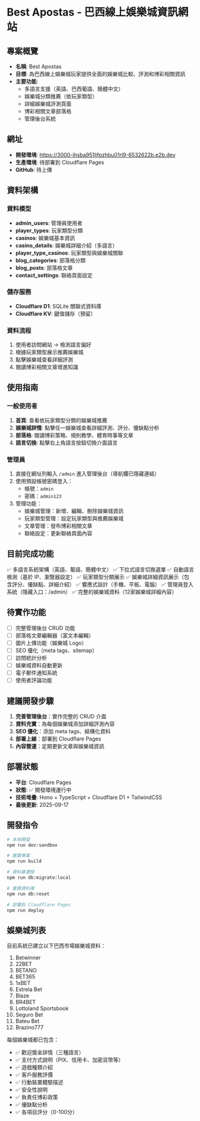 # Best Apostas - 巴西線上娛樂城資訊網站

## 專案概覽
- **名稱**: Best Apostas
- **目標**: 為巴西線上娛樂城玩家提供全面的娛樂城比較、評測和博彩相關資訊
- **主要功能**: 
  - 多語言支援（英語、巴西葡語、簡體中文）
  - 娛樂城分類推薦（依玩家類型）
  - 詳細娛樂城評測頁面
  - 博彩相關文章部落格
  - 管理後台系統

## 網址
- **開發環境**: https://3000-ihsba951ljfpzhbu01rl9-6532622b.e2b.dev
- **生產環境**: 待部署到 Cloudflare Pages
- **GitHub**: 待上傳

## 資料架構
### 資料模型
- **admin_users**: 管理員使用者
- **player_types**: 玩家類型分類
- **casinos**: 娛樂城基本資訊
- **casino_details**: 娛樂城詳細介紹（多語言）
- **player_type_casinos**: 玩家類型與娛樂城關聯
- **blog_categories**: 部落格分類
- **blog_posts**: 部落格文章
- **contact_settings**: 聯絡頁面設定

### 儲存服務
- **Cloudflare D1**: SQLite 關聯式資料庫
- **Cloudflare KV**: 鍵值儲存（預留）

### 資料流程
1. 使用者訪問網站 → 檢測語言偏好
2. 根據玩家類型展示推薦娛樂城
3. 點擊娛樂城查看詳細評測
4. 閱讀博彩相關文章增進知識

## 使用指南

### 一般使用者
1. **首頁**: 查看依玩家類型分類的娛樂城推薦
2. **娛樂城詳情**: 點擊任一娛樂城查看詳細評測、評分、優缺點分析
3. **部落格**: 閱讀博彩策略、規則教學、體育時事等文章
4. **語言切換**: 點擊右上角語言按鈕切換介面語言

### 管理員
1. 直接在網址列輸入 `/admin` 進入管理後台（導航欄已隱藏連結）
2. 使用預設帳號密碼登入：
   - 帳號：`admin`
   - 密碼：`admin123`
3. 管理功能：
   - 娛樂城管理：新增、編輯、刪除娛樂城資訊
   - 玩家類型管理：設定玩家類型與推薦娛樂城
   - 文章管理：發布博彩相關文章
   - 聯絡設定：更新聯絡頁面內容

## 目前完成功能
✅ 多語言系統架構（英語、葡語、簡體中文）
✅ 下拉式語言切換選單
✅ 自動語言檢測（基於 IP、瀏覽器設定）
✅ 玩家類型分類展示
✅ 娛樂城詳細資訊展示（包含評分、優缺點、詳細介紹）
✅ 響應式設計（手機、平板、電腦）
✅ 管理員登入系統（隱藏入口：/admin）
✅ 完整的娛樂城資料（12家娛樂城詳細內容）

## 待實作功能
- [ ] 完整管理後台 CRUD 功能
- [ ] 部落格文章編輯器（富文本編輯）
- [ ] 圖片上傳功能（娛樂城 Logo）
- [ ] SEO 優化（meta tags、sitemap）
- [ ] 訪問統計分析
- [ ] 娛樂城資料自動更新
- [ ] 電子郵件通知系統
- [ ] 使用者評論功能

## 建議開發步驟
1. **完善管理後台**：實作完整的 CRUD 介面
2. **資料充實**：為每個娛樂城添加詳細評測內容
3. **SEO 優化**：添加 meta tags、結構化資料
4. **部署上線**：部署到 Cloudflare Pages
5. **內容營運**：定期更新文章與娛樂城資訊

## 部署狀態
- **平台**: Cloudflare Pages
- **狀態**: ✅ 開發環境運行中
- **技術堆疊**: Hono + TypeScript + Cloudflare D1 + TailwindCSS
- **最後更新**: 2025-09-17

## 開發指令
```bash
# 本地開發
npm run dev:sandbox

# 建置專案
npm run build

# 資料庫遷移
npm run db:migrate:local

# 重置資料庫
npm run db:reset

# 部署到 Cloudflare Pages
npm run deploy
```

## 娛樂城列表
目前系統已建立以下巴西市場娛樂城資料：
1. Betwinner
2. 22BET
3. BETANO
4. BET365
5. 1xBET
6. Estrela Bet
7. Blaze
8. BR4BET
9. Lottoland Sportsbook
10. Seguro Bet
11. Bateu Bet
12. Brazino777

每個娛樂城都已包含：
- ✅ 歡迎獎金詳情（三種語言）
- ✅ 支付方式說明（PIX、信用卡、加密貨幣等）
- ✅ 遊戲種類介紹
- ✅ 客戶服務評價
- ✅ 行動裝置體驗描述
- ✅ 安全性說明
- ✅ 負責任博彩政策
- ✅ 優缺點分析
- ✅ 各項目評分（0-100分）